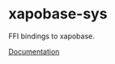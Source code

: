 # xapobase-sys #
FFI bindings to xapobase.

[Documentation](https://retep998.github.io/doc/xapobase-sys/)

